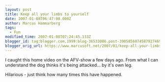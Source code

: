 ```yaml
---
layout: post
title: Keep all your limbs to yourself
date: 2007-01-08T06:47:00.000Z
author: Marcus Hammarberg
tags:
  - Fun
modified_time: 2007-01-08T07:24:45.133Z
blogger_id: tag:blogger.com,1999:blog-36533086.post-3905856074587927469
blogger_orig_url: https://www.marcusoft.net/2007/01/keep-all-your-limbs-to-yourself.html
---
```


I caught this home video on the AFV-show a few days ago. From
what I can understand the dog thinks it's being attacked... by it's own
leg.

Hilarious - just think how many times this have happened.
